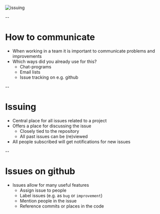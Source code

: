 
![issuing](resources/issues.png)

--

# How to communicate

* When working in a team it is important to communicate problems and improvements
* Which ways did you already use for this?
    * Chat-programs <!-- .element: class="fragment" -->
    * Email lists <!-- .element: class="fragment" -->
    * Issue tracking on e.g. github <!-- .element: class="fragment" -->

--

# Issuing

* Central place for all issues related to a project
* Offers a place for discussing the issue
    * Closely tied to the repository
    * All past issues can be (re)viewed
* All people subscribed will get notifications for new issues

--

# Issues on github

* Issues allow for many useful features
    * Assign issue to people
    * Label issues (e.g. as `bug` or `improvement`)
    * Mention people in the issue
    * Reference commits or places in the code
